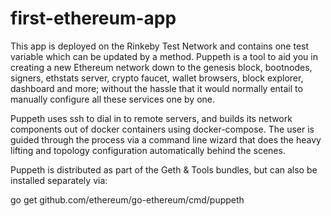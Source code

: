 # first-ethereum-app
This app is deployed on the Rinkeby Test Network and contains one test variable which can be updated by a method.
Puppeth is a tool to aid you in creating a new Ethereum network down to the genesis block, bootnodes, signers, ethstats server, crypto faucet, wallet browsers, block explorer, dashboard and more; without the hassle that it would normally entail to manually configure all these services one by one.

Puppeth uses ssh to dial in to remote servers, and builds its network components out of docker containers using docker-compose. The user is guided through the process via a command line wizard that does the heavy lifting and topology configuration automatically behind the scenes.


Puppeth is distributed as part of the Geth & Tools bundles, but can also be installed separately via:

go get github.com/ethereum/go-ethereum/cmd/puppeth
